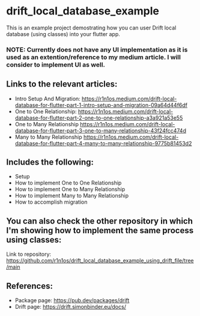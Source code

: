 # drift_local_database_example

This is an example project demostrating how you can user Drift local database (using classes) into your flutter app.

### NOTE: Currently does not have any UI implementation as it is used as an extention/reference to my medium article. I will consider to implement UI as well.

## Links to the relevant articles: 
* Intro Setup And Migration: https://r1n1os.medium.com/drift-local-database-for-flutter-part-1-intro-setup-and-migration-09a64d44f6df
* One to One Relationship: https://r1n1os.medium.com/drift-local-database-for-flutter-part-2-one-to-one-relationship-a3a921a53e55
* One to Many Relationship https://r1n1os.medium.com/drift-local-database-for-flutter-part-3-one-to-many-relationship-43f24fcc474d
* Many to Many Relationship https://r1n1os.medium.com/drift-local-database-for-flutter-part-4-many-to-many-relationship-9775b81453d2

## Includes the following:
* Setup
* How to implement One to One Relationship
* How to implement One to Many Relationship
* How to implement Many to Many Relationship
* How to accomplish migration

## You can also check the other repository in which I'm showing how to implement the same process using classes:
Link to repository: https://github.com/r1n1os/drift_local_database_example_using_drift_file/tree/main

## References:
 * Package page: https://pub.dev/packages/drift
 * Drift page: https://drift.simonbinder.eu/docs/

